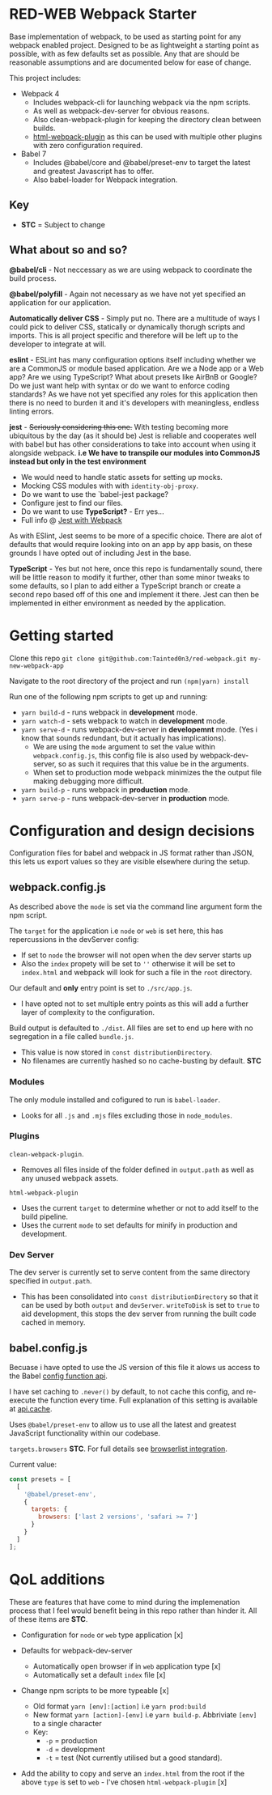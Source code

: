 # RED-WEB Webpack Starter

Base implementation of webpack, to be used as starting point for any webpack enabled project. Designed to be as lightweight a starting point as possible, with as few defaults set as possible. Any that are should be reasonable assumptions and are documented below for ease of change.

This project includes:

- Webpack 4
  - Includes webpack-cli for launching webpack via the npm scripts.
  - As well as webpack-dev-server for obvious reasons.
  - Also clean-webpack-plugin for keeping the directory clean between builds.
  - [html-webpack-plugin](https://www.npmjs.com/package/html-webpack-plugin#plugins) as this can be used with multiple other plugins with zero configuration required.
- Babel 7
  - Includes @babel/core and @babel/preset-env to target the latest and greatest Javascript has to offer.
  - Also babel-loader for Webpack integration.

## Key

- **STC** = Subject to change

## What about so and so?

**@babel/cli** - Not neccessary as we are using webpack to coordinate the build process.

**@babel/polyfill** - Again not necessary as we have not yet specified an application for our application.

**Automatically deliver CSS** - Simply put no. There are a multitude of ways I could pick to deliver CSS, statically or dynamically thorugh scripts and imports. This is all project specific and therefore will be left up to the developer to integrate at will.

**eslint** - ESLint has many configuration options itself including whether we are a CommonJS or module based application. Are we a Node app or a Web app? Are we using TypeScript? What about presets like AirBnB or Google? Do we just want help with syntax or do we want to enforce coding standards? As we have not yet specified any roles for this application then there is no need to burden it and it's developers with meaningless, endless linting errors.

**jest** - ~~Seriously considering this one.~~ With testing becoming more ubiquitous by the day (as it should be) Jest is reliable and cooperates well with babel but has other considerations to take into account when using it alongside webpack. **i.e We have to transpile our modules into CommonJS instead but only in the test environment**

- We would need to handle static assets for setting up mocks.
- Mocking CSS modules with with `identity-obj-proxy`.
- Do we want to use the `babel-jest package?
- Configure jest to find our files.
- Do we want to use **TypeScript?** - Err yes...
- Full info @ [Jest with Webpack](https://jestjs.io/docs/en/webpack)

As with ESlint, Jest seems to be more of a specific choice. There are alot of defaults that would require looking into on an app by app basis, on these grounds I have opted out of including Jest in the base.

**TypeScript** - Yes but not here, once this repo is fundamentally sound, there will be little reason to modify it further, other than some minor tweaks to some defaults, so I plan to add either a TypeScript branch or create a second repo based off of this one and implement it there. Jest can then be implemented in either environment as needed by the application.

# Getting started

Clone this repo `git clone git@github.com:Tainted0n3/red-webpack.git my-new-webpack-app`

Navigate to the root directory of the project and run `(npm|yarn) install`

Run one of the following npm scripts to get up and running:

- `yarn build-d` - runs webpack in **development** mode.
- `yarn watch-d` - sets webpack to watch in **development** mode.
- `yarn serve-d` - runs webpack-dev-server in **developemnt** mode. (Yes i know that sounds redundant, but it actually has implications).
  - We are using the `mode` argument to set the value within `webpack.config.js`, this config file is also used by webpack-dev-server, so as such it requires that this value be in the arguments.
  - When set to production mode webpack minimizes the the output file making debugging more difficult.
- `yarn build-p` - runs webpack in **production** mode.
- `yarn serve-p` - runs webpack-dev-server in **production** mode.

# Configuration and design decisions

Configuration files for babel and webpack in JS format rather than JSON, this lets us export values so they are visible elsewhere during the setup.

## webpack.config.js

As described above the `mode` is set via the command line argument form the npm script.

The `target` for the application i.e `node` or `web` is set here, this has repercussions in the devServer config:

- If set to `node` the browser will not open when the dev server starts up
- Also the `index` propety will be set to `''` otherwise it will be set to `index.html` and webpack will look for such a file in the `root` directory.

Our default and **only** entry point is set to `./src/app.js`.

- I have opted not to set multiple entry points as this will add a further layer of complexity to the configuration.

Build output is defaulted to `./dist`. All files are set to end up here with no segregation in a file called `bundle.js`.

- This value is now stored in `const distributionDirectory`.
- No filenames are currently hashed so no cache-busting by default. **STC**

### Modules

The only module installed and cofigured to run is `babel-loader`.

- Looks for all `.js` and `.mjs` files excluding those in `node_modules`.

### Plugins

`clean-webpack-plugin`.

- Removes all files inside of the folder defined in `output.path` as well as any unused webpack assets.

`html-webpack-plugin`

- Uses the current `target` to determine whether or not to add itself to the build pipeline.
- Uses the current `mode` to set defaults for minify in production and development.

### Dev Server

The dev server is currently set to serve content from the same directory specified in `output.path`.

- This has been consolidated into `const distributionDirectory` so that it can be used by both `output` and `devServer`.
  `writeToDisk` is set to `true` to aid development, this stops the dev server from running the built code cached in memory.

## babel.config.js

Becuase i have opted to use the JS version of this file it alows us access to the Babel [config function api](https://babeljs.io/docs/en/config-files#config-function-api).

I have set caching to `.never()` by default, to not cache this config, and re-execute the function every time. Full explanation of this setting is available at [api.cache](https://babeljs.io/docs/en/config-files#apicache).

Uses `@babel/preset-env` to allow us to use all the latest and greatest JavaScript functionality within our codebase.

`targets.browsers` **STC**. For full details see [browserlist integration](https://babeljs.io/docs/en/babel-preset-env#browserslist-integration).

Current value:

```javascript
const presets = [
  [
    '@babel/preset-env',
    {
      targets: {
        browsers: ['last 2 versions', 'safari >= 7']
      }
    }
  ]
];
```

# QoL additions

These are features that have come to mind during the implemenation process that I feel would benefit being in this repo rather than hinder it. All of these items are **STC**.

- Configuration for `node` or `web` type application [x]

- Defaults for webpack-dev-server

  - Automatically open browser if in `web` application type [x]
  - Automatically set a default `index` file [x]

- Change npm scripts to be more typeable [x]

  - Old format `yarn [env]:[action]` i.e `yarn prod:build`
  - New format `yarn [action]-[env]` i.e `yarn build-p`. Abbriviate `[env]` to a single character
  - Key:
    - `-p` = production
    - `-d` = development
    - `-t` = test (Not currently utilised but a good standard).

- Add the ability to copy and serve an `index.html` from the root if the above `type` is set to `web` - I've chosen `html-webpack-plugin` [x]
